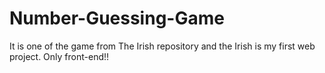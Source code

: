 # Number-Guessing-Game
It is one of the game from The Irish repository and the Irish is my first web project. Only front-end!!
